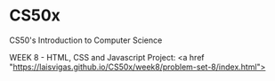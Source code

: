 # CS50x
 CS50's Introduction to Computer Science

WEEK 8 - HTML, CSS and Javascript Project: <a href "https://laisvigas.github.io/CS50x/week8/problem-set-8/index.html">